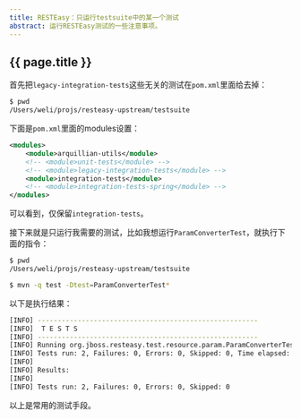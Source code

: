 ```yaml
---
title: RESTEasy：只运行testsuite中的某一个测试
abstract: 运行RESTEasy测试的一些注意事项。
---
```


## {{ page.title }}

首先把`legacy-integration-tests`这些无关的测试在`pom.xml`里面给去掉：

```bash
$ pwd
/Users/weli/projs/resteasy-upstream/testsuite
```

下面是`pom.xml`里面的modules设置：

```xml
<modules>
	<module>arquillian-utils</module>
	<!-- <module>unit-tests</module> -->
	<!-- <module>legacy-integration-tests</module> -->
	<module>integration-tests</module>
	<!-- <module>integration-tests-spring</module> -->
</modules>
```

可以看到，仅保留`integration-tests`。

接下来就是只运行我需要的测试，比如我想运行`ParamConverterTest`，就执行下面的指令：

```bash
$ pwd
/Users/weli/projs/resteasy-upstream/testsuite
```

```bash
$ mvn -q test -Dtest=ParamConverterTest*
```

以下是执行结果：

```bash
[INFO] -------------------------------------------------------
[INFO]  T E S T S
[INFO] -------------------------------------------------------
[INFO] Running org.jboss.resteasy.test.resource.param.ParamConverterTest
[INFO] Tests run: 2, Failures: 0, Errors: 0, Skipped: 0, Time elapsed: 1.032 s - in org.jboss.resteasy.test.resource.param.ParamConverterTest
[INFO]
[INFO] Results:
[INFO]
[INFO] Tests run: 2, Failures: 0, Errors: 0, Skipped: 0
```

以上是常用的测试手段。
